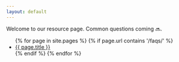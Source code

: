 ```yaml
---
layout: default
---
```


Welcome to our resource page. Common questions coming :soon:.

<ul>
    {% for page in site.pages %}
    {% if page.url contains '/faqs/' %}
        <li>
            <a href="{{ site.baseurl }}{{ page.url }}">{{ page.title }}</a>
        </li>
    {% endif %}
    {% endfor %}
</ul>